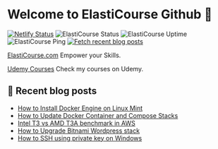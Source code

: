 # Welcome to ElastiCourse Github 👋

[![Netlify Status](https://api.netlify.com/api/v1/badges/1ca2f4a0-ae49-4ef3-92d0-e51100d5b0e9/deploy-status)](https://app.netlify.com/sites/elasticourse/deploys)
![ElastiCourse Status](https://uptime.services.elasticourse.com/api/badge/1/status)
![ElastiCourse Uptime](https://uptime.services.elasticourse.com/api/badge/1/uptime)
![ElastiCourse Ping](https://uptime.services.elasticourse.com/api/badge/1/avg-response)
[![Fetch recent blog posts](https://github.com/ElastiCourse/ElastiCourse/actions/workflows/fetch-recent-blog-posts.yml/badge.svg)](https://github.com/ElastiCourse/ElastiCourse/actions/workflows/fetch-recent-blog-posts.yml)



[ElastiCourse.com](https://www.elasticourse.com)
Empower your Skills.

[Udemy Courses](https://www.udemy.com/user/elasticourse/)
Check my courses on Udemy.



## 📝 Recent blog posts 

<!-- FEED-START -->
- [How to Install Docker Engine on Linux Mint](https://www.elasticourse.com/how-to-install-docker-engine-on-linux-mint/)
- [How to Update Docker Container and Compose Stacks](https://www.elasticourse.com/how-to-update-docker-container-and-compose-stacks/)
- [Intel T3 vs AMD T3A benchmark in AWS](https://www.elasticourse.com/intel-t3-vs-amd-t3a-benchmark-in-aws/)
- [How to Upgrade Bitnami Wordpress stack](https://www.elasticourse.com/how-to-upgrade-bitnami-wordpress-stack/)
- [How to SSH using private key on Windows](https://www.elasticourse.com/how-to-ssh-using-private-key-on-windows/)
<!-- FEED-END -->